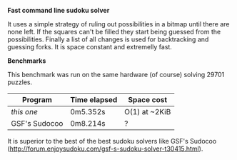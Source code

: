 **Fast command line sudoku solver**

It uses a simple strategy of ruling out possibilities in a bitmap until there are none left. If the squares can't be filled they start being guessed from the possibilities. Finally a list of all changes is used for backtracking and guessing forks. It is space constant and extremelly fast.

**Benchmarks**

This benchmark was run on the same hardware (of course) solving 29701 puzzles.

Program | Time elapsed | Space cost
---|---|---
*this one* | 0m5.352s | O(1) at ~2KiB
GSF's Sudocoo | 0m8.214s | ?

It is superior to the best of the best sudoku solvers like GSF's Sudocoo (http://forum.enjoysudoku.com/gsf-s-sudoku-solver-t30415.html).
